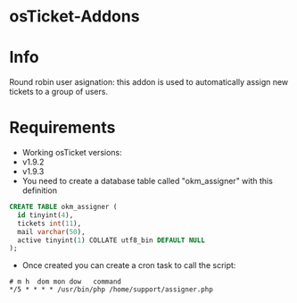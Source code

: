osTicket-Addons
===============

Info
====
Round robin user asignation: this addon is used to automatically assign new tickets to a group of users.

Requirements
============
-	Working osTicket versions:
  - v1.9.2
  - v1.9.3
- You need to create a database table called "okm_assigner" with this definition
````sql
CREATE TABLE okm_assigner (
  id tinyint(4),
  tickets int(11),
  mail varchar(50),
  active tinyint(1) COLLATE utf8_bin DEFAULT NULL
);
````
- Once created you can create a cron task to call the script:
````cron
# m h  dom mon dow   command
*/5 * * * * /usr/bin/php /home/support/assigner.php
````
